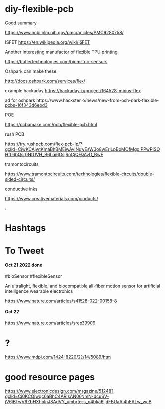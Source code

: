 # diy-flexible-pcb

Good summary

https://www.ncbi.nlm.nih.gov/pmc/articles/PMC9280758/



ISFET   https://en.wikipedia.org/wiki/ISFET

Another interesting manufactor of flexible TPU printing

https://butlertechnologies.com/biometric-sensors



Oshpark can make these

http://docs.oshpark.com/services/flex/


example hackaday   https://hackaday.io/project/164528-mbius-flex

ad for oshpark  https://www.hackster.io/news/new-from-osh-park-flexible-pcbs-16f343d6ebd3




POE

https://pcbamake.com/pcb/flexible-pcb.html

rush PCB

https://try.rushpcb.com/flex-pcb-lp/?gclid=CjwKCAjwtKmaBhBMEiwAyINuwEsW3o8wEriLpBoMOfMgoIPPwPISQHfL6bQsr0NfUVH_B6Lqj6GsjRoCjQEQAvD_BwE



tramontocircuits

https://www.tramontocircuits.com/technologies/flexible-circuits/double-sided-circuits/


conductive inks

https://www.creativematerials.com/products/









.



# Hashtags





# To Tweet


#### Oct 21 2022 done


#bioSensor #flexibleSensor

An ultralight, flexible, and biocompatible all-fiber motion sensor for artificial intelligence wearable electronics

https://www.nature.com/articles/s41528-022-00158-8



#### Oct 22

https://www.nature.com/articles/srep39909

# ?

https://www.mdpi.com/1424-8220/22/14/5089/htm






# good resource pages

https://www.electronicdesign.com/magazine/51248?gclid=Cj0KCQjwqc6aBhC4ARIsAN06NmN-dcuSV-jV6jBTwV9ZbHXholnJ8AdVY_umbrtecs_o4bka6ljdFBUaAi4hEALw_wcB





